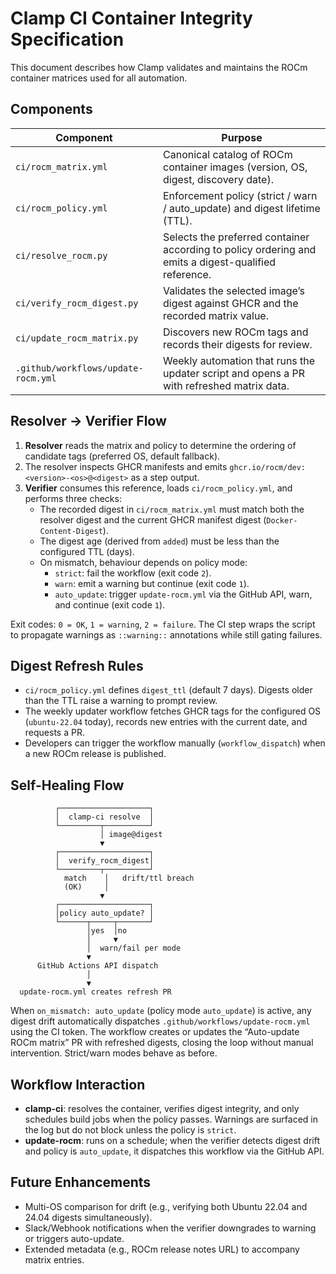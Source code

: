 # Clamp CI Container Integrity Specification

This document describes how Clamp validates and maintains the ROCm container matrices used for all automation.

## Components

| Component | Purpose |
|-----------|---------|
| `ci/rocm_matrix.yml` | Canonical catalog of ROCm container images (version, OS, digest, discovery date). |
| `ci/rocm_policy.yml` | Enforcement policy (strict / warn / auto_update) and digest lifetime (TTL). |
| `ci/resolve_rocm.py` | Selects the preferred container according to policy ordering and emits a digest-qualified reference. |
| `ci/verify_rocm_digest.py` | Validates the selected image’s digest against GHCR and the recorded matrix value. |
| `ci/update_rocm_matrix.py` | Discovers new ROCm tags and records their digests for review. |
| `.github/workflows/update-rocm.yml` | Weekly automation that runs the updater script and opens a PR with refreshed matrix data. |

## Resolver → Verifier Flow

1. **Resolver** reads the matrix and policy to determine the ordering of candidate tags (preferred OS, default fallback).
2. The resolver inspects GHCR manifests and emits `ghcr.io/rocm/dev:<version>-<os>@<digest>` as a step output.
3. **Verifier** consumes this reference, loads `ci/rocm_policy.yml`, and performs three checks:
   - The recorded digest in `ci/rocm_matrix.yml` must match both the resolver digest and the current GHCR manifest digest (`Docker-Content-Digest`).
   - The digest age (derived from `added`) must be less than the configured TTL (days).
   - On mismatch, behaviour depends on policy mode:
     - `strict`: fail the workflow (exit code `2`).
     - `warn`: emit a warning but continue (exit code `1`).
     - `auto_update`: trigger `update-rocm.yml` via the GitHub API, warn, and continue (exit code `1`).

Exit codes: `0 = OK`, `1 = warning`, `2 = failure`. The CI step wraps the script to propagate warnings as `::warning::` annotations while still gating failures.

## Digest Refresh Rules

- `ci/rocm_policy.yml` defines `digest_ttl` (default 7 days). Digests older than the TTL raise a warning to prompt review.
- The weekly updater workflow fetches GHCR tags for the configured OS (`ubuntu-22.04` today), records new entries with the current date, and requests a PR.
- Developers can trigger the workflow manually (`workflow_dispatch`) when a new ROCm release is published.

## Self-Healing Flow

```
          ┌────────────────────┐
          │  clamp-ci resolve  │
          └─────────┬──────────┘
                    │ image@digest
                    ▼
          ┌────────────────────┐
          │  verify_rocm_digest│
          └─────────┬──────────┘
            match    │   drift/ttl breach
            (OK)     │
                    ▼
          ┌────────────────────┐
          │policy auto_update? │
          └──────┬─────┬───────┘
                 │yes  │no
                 │     ▼
                 │  warn/fail per mode
                 ▼
      GitHub Actions API dispatch
                 │
                 ▼
  update-rocm.yml creates refresh PR
```

When `on_mismatch: auto_update` (policy mode `auto_update`) is active, any digest drift automatically dispatches `.github/workflows/update-rocm.yml` using the CI token. The workflow creates or updates the “Auto-update ROCm matrix” PR with refreshed digests, closing the loop without manual intervention. Strict/warn modes behave as before.

## Workflow Interaction

- **clamp-ci**: resolves the container, verifies digest integrity, and only schedules build jobs when the policy passes. Warnings are surfaced in the log but do not block unless the policy is `strict`.
- **update-rocm**: runs on a schedule; when the verifier detects digest drift and policy is `auto_update`, it dispatches this workflow via the GitHub API.

## Future Enhancements

- Multi-OS comparison for drift (e.g., verifying both Ubuntu 22.04 and 24.04 digests simultaneously).
- Slack/Webhook notifications when the verifier downgrades to warning or triggers auto-update.
- Extended metadata (e.g., ROCm release notes URL) to accompany matrix entries.

